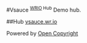 #Vsauce <sup>[WRIO](https://wr.io) Hub</sup>
Demo hub.

##Hub
[vsauce.wr.io](https://vsauce.wr.io)

Powered by [Open Copyright](https://opencopyright.webrunes.com)
